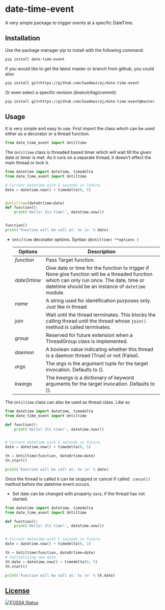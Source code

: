 # date-time-event

A very simple package to trigger events at a specific DateTime.

## Installation

Use the package manager pip to install with the following command:

```bash
pip install date-time-event
```

If you would like to get the latest master or branch from github, you could also:

```bash
pip install git+https://github.com/Saadmairaj/date-time-event
```

Or even select a specific revision _(branch/tag/commit)_:

```bash
pip install git+https://github.com/Saadmairaj/date-time-event@master
```

## Usage

It is very simple and easy to use. First import the class which can be used either as a decorator or a thread function.

```python
from date_time_event import Untiltime
```

The `Untiltime` class is threaded based timer which will wait till the given date or timer is met. As it runs on a separate thread, it doesn't effect the main thread or lock it.

```python
from datetime import datetime, timedelta
from date_time_event import Untiltime

# Current datetime with 5 seconds in future.
date = datetime.now() + timedelta(0, 5)


@Untiltime(dateOrtime=date)
def function():
    print('Hello! Its time!', datetime.now())


function()
print('Function will be call at: %s \n' % date)
```

- `Untiltime` decorator options. Syntax: `@Untiltime( **options )`

  | Options      | Description                                                                                                                                                                                     |
  | ------------ | ----------------------------------------------------------------------------------------------------------------------------------------------------------------------------------------------- |
  | _function_   | Pass Target function.                                                                                                                                                                           |
  | _dateOrtime_ | Give date or time for the function to trigger if None give function will be a threaded function which can only run once. The date, time or datetime should be an instance of `datetime` module. |
  | _name_       | A string used for identification purposes only. Just like in thread                                                                                                                             |
  | _join_       | Wait until the thread terminates. This blocks the calling thread until the thread whose `join()` method is called terminates.                                                                   |
  | _group_      | Reserved for future extension when a ThreadGroup class is implemented.                                                                                                                          |
  | _daemon_     | A boolean value indicating whether this thread is a daemon thread (True) or not (False).                                                                                                        |
  | _args_       | The _args_ is the argument tuple for the target invocation. Defaults to ().                                                                                                                     |
  | _kwargs_     | The _kwargs_ is a dictionary of keyword arguments for the target invocation. Defaults to {}.                                                                                                    |

The `Untiltime` class can also be used as thread class. Like so

```python
from datetime import datetime, timedelta
from date_time_event import Untiltime

def function():
    print('Hello! Its time!', datetime.now())


# Current datetime with 5 seconds in future.
date = datetime.now() + timedelta(0, 5)

th = Untiltime(function, dateOrtime=date)
th.start()

print('Function will be call at: %s \n' % date)
```

Once the thread is called it can be stopped or cancel if called `.cancel()` method before the datetime event occurs.

- Set date can be changed with property `date`, if the thread has not started.

```python
from datetime import datetime, timedelta
from date_time_event import Untiltime

def function():
    print('Hello! Its time!', datetime.now())


# Current datetime with 5 seconds in future.
date = datetime.now() + timedelta(0, 1)

th = Untiltime(function, dateOrtime=date)
# Initializing new date
th.date = datetime.now() + timedelta(0, 5)
th.start()

print('Function will be call at: %s \n' % th.date)
```

## [License](https://github.com/Saadmairaj/date-time-event/blob/master/LICENSE)

[![FOSSA Status](https://app.fossa.com/api/projects/git%2Bgithub.com%2FSaadmairaj%2Fdate-time-event.svg?type=large)](https://app.fossa.com/projects/git%2Bgithub.com%2FSaadmairaj%2Fdate-time-event?ref=badge_large)
